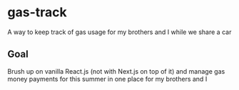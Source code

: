# gas-track
A way to keep track of gas usage for my brothers and I while we share a car 

## Goal
Brush up on vanilla React.js (not with Next.js on top of it) and manage gas money payments for this summer in one place for my brothers and I
